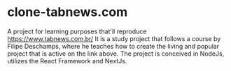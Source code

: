 # clone-tabnews.com
A project for learning purposes that'll reproduce https://www.tabnews.com.br/
It is a study project that follows a course by Filipe Deschamps, where he teaches how to create the living and popular project that is active on the link above.
The project is conceived in NodeJs, utilizes the React Framework and NextJs. 

